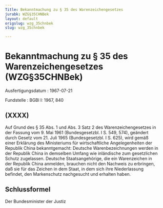 ```yaml
---
Title: Bekanntmachung zu § 35 des Warenzeichengesetzes
jurabk: WZG§35CHNBek
layout: default
origslug: wzg_35chnbek
slug: wzg_35chnbek

---
```


# Bekanntmachung zu § 35 des Warenzeichengesetzes (WZG§35CHNBek)

Ausfertigungsdatum
:   1967-07-21

Fundstelle
:   BGBl I: 1967, 840

## (XXXX)

Auf Grund des § 35 Abs. 1 und Abs. 3 Satz 2 des Warenzeichengesetzes
in der Fassung vom 9. Mai 1961 (Bundesgesetzbl. I S. 549, 574),
geändert durch Gesetz vom 21. Juli 1965 (Bundesgesetzbl. I S. 625),
wird gemäß einer Erklärung des Ministeriums für wirtschaftliche
Angelegenheiten der Republik China bekanntgemacht:
Deutsche Warenbezeichnungen werden in der Republik China in demselben
Umfang wie inländische zum gesetzlichen Schutz zugelassen.
Deutsche Staatsangehörige, die ein Warenzeichen in der Republik China
anmelden, brauchen nicht den Nachweis zu erbringen, daß sie für das
Zeichen in dem Staat, in dem sich ihre Niederlassung befindet, den
Markenschutz nachgesucht und erhalten haben.

## Schlussformel

Der Bundesminister der Justiz

